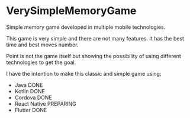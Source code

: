# VerySimpleMemoryGame
Simple memory game developed in multiple mobile technologies.

This game is very simple and there are not many features. It has the best time and best moves number.

Point is not the game itself but showing the possibility of using different technologies to get the goal.

I have the intention to make this classic and simple game using:

- Java DONE
- Kotlin DONE
- Cordova DONE
- React Native PREPARING
- Flutter DONE

